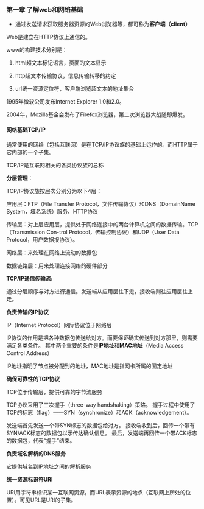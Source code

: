 ### 第一章 了解web和网络基础

* 通过发送请求获取服务器资源的Web浏览器等，都可称为**客户端（client）**

Web是建立在HTTP协议上通信的。

www的构建技术分别是：

  1. html超文本标记语言，页面的文本显示

  2. http超文本传输协议，信息传输转移的约定

  3. url统一资源定位符，客户端浏览超文本的地址集合

1995年微软公司发布Internet Explorer 1.0和2.0。

2004年，Mozilla基金会发布了Firefox浏览器，第二次浏览器大战随即爆发。



#### 网络基础TCP/IP

通常使用的网络（包括互联网）是在TCP/IP协议族的基础上运作的。而HTTP属于它内部的一个子集。

TCP/IP是互联网相关的各类协议族的总称

**分层管理**：

TCP/IP协议族按层次分别分为以下4层：

  应用层：FTP（File Transfer Protocol，文件传输协议）和DNS（DomainName System，域名系统）服务、HTTP协议
  
  传输层：对上层应用层，提供处于网络连接中的两台计算机之间的数据传输。TCP（Transmission Con-trol Protocol，传输控制协议）和UDP（User Data Protocol，用户数据报协议）。
  
  网络层：来处理在网络上流动的数据包
  
  数据链路层：用来处理连接网络的硬件部分
  
  **TCP/IP通信传输流:**
  
  通过分层顺序与对方进行通信。发送端从应用层往下走，接收端则往应用层往上走。
  
  **负责传输的IP协议**
  
  IP（Internet Protocol）网际协议位于网络层
  
  IP协议的作用是把各种数据包传送给对方。而要保证确实传送到对方那里，则需要满足各类条件。
  其中两个重要的条件是**IP地址**和**MAC地址**（Media Access Control Address）
  
  IP地址指明了节点被分配到的地址，MAC地址是指网卡所属的固定地址
  
  **确保可靠性的TCP协议**
  
  TCP位于传输层，提供可靠的字节流服务
  
  TCP协议采用了三次握手（three-way handshaking）策略。
  握手过程中使用了TCP的标志（flag）——SYN（synchronize）和ACK（acknowledgement）。
  
  发送端首先发送一个带SYN标志的数据包给对方。
  接收端收到后，回传一个带有SYN/ACK标志的数据包以示传达确认信息。
  最后，发送端再回传一个带ACK标志的数据包，代表“握手”结束。
  
  
  **负责域名解析的DNS服务**
  
  它提供域名到IP地址之间的解析服务
  
  **统一资源标识符URI**
  
  URI用字符串标识某一互联网资源，而URL表示资源的地点（互联网上所处的位置）。可见URL是URI的子集。
  
  
  
  
  
  
  
  
